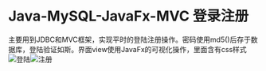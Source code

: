 # Java-MySQL-JavaFx-MVC 登录注册
主要用到JDBC和MVC框架，实现平时的登陆注册操作。密码使用md5()后存于数据库，登陆验证如斯。界面view使用JavaFx的可视化操作，里面含有css样式
![登陆](https://gitee.com/uploads/images/2017/1105/190808_82e3d2f5_1616829.png "微信图片_20171105191047.png")![注册](https://gitee.com/uploads/images/2017/1105/190825_84e7c269_1616829.png "微信图片_20171105191051.png")